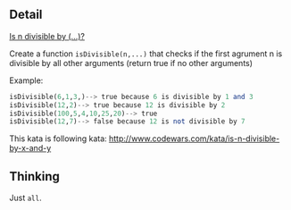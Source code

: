 ## Detail

[Is n divisible by (...)?](https://www.codewars.com/kata/is-n-divisible-by-dot-dot-dot/train/haskell)

Create a function `isDivisible(n,...)` that checks if the first agrument n is divisible by all other arguments (return true if no other arguments)

Example:

```haskell
isDivisible(6,1,3,)--> true because 6 is divisible by 1 and 3
isDivisible(12,2)--> true because 12 is divisible by 2
isDivisible(100,5,4,10,25,20)--> true
isDivisible(12,7)--> false because 12 is not divisible by 7
```

This kata is following kata: <http://www.codewars.com/kata/is-n-divisible-by-x-and-y>

## Thinking

Just `all`.